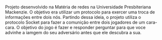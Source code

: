 Projeto desenvolvido na Matéria de redes na Universidade Presbiteriana Mackenzie. O objetivo era utilizar um protocolo para exercer uma troca de informações entre dois nós.
Partindo dessa ideia, o projeto utiliza o protocolo Socket para fazer a comunição entre dois jogadores de um cara-cara.
O objetivo do jogo é fazer e responder perguntar para que voce advinhe a iamgem do seu adversário antes que ele descubra a sua.
